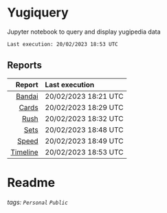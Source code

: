 # Yugiquery
Jupyter notebook to query and display yugipedia data

    Last execution: 20/02/2023 18:53 UTC

## Reports

|                    Report | Last execution       |
| -------------------------:|:-------------------- |
| [Bandai](Bandai.html) | 20/02/2023 18:21 UTC |
| [Cards](Cards.html) | 20/02/2023 18:29 UTC |
| [Rush](Rush.html) | 20/02/2023 18:32 UTC |
| [Sets](Sets.html) | 20/02/2023 18:48 UTC |
| [Speed](Speed.html) | 20/02/2023 18:49 UTC |
| [Timeline](Timeline.html) | 20/02/2023 18:53 UTC |

# Readme

###### tags: `Personal` `Public`
